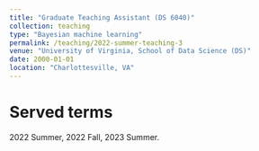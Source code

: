 ```yaml
---
title: "Graduate Teaching Assistant (DS 6040)"
collection: teaching
type: "Bayesian machine learning"
permalink: /teaching/2022-summer-teaching-3
venue: "University of Virginia, School of Data Science (DS)"
date: 2000-01-01
location: "Charlottesville, VA"
---
```


Served terms
======
2022 Summer, 2022 Fall, 2023 Summer.
